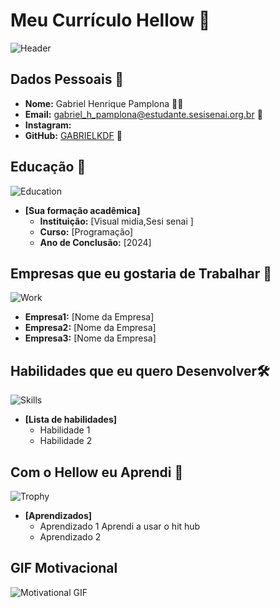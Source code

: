 
# Meu Currículo Hellow 🌟

![Header](https://files.tecnoblog.net/wp-content/uploads/2019/08/work-731198_1280.jpg)

## Dados Pessoais 📄

- **Nome:** Gabriel Henrique Pamplona 🐱‍👤
- **Email:** gabriel_h_pamplona@estudante.sesisenai.org.br 📧
- **Instagram:**
- **GitHub:** [GABRIELKDF](https://github.com/GABRIELKDF) 🔗

## Educação 🏫
![Education](https://www.infomoney.com.br/wp-content/uploads/2019/06/educacao-livro.jpg?quality=70)
- **[Sua formação acadêmica]**  
  - **Instituição:** [Visual midia,Sesi senai ]
  - **Curso:** [Programação]
  - **Ano de Conclusão:** [2024]

## Empresas que eu gostaria de Trabalhar 💼
![Work](https://img.odcdn.com.br/wp-content/uploads/2021/04/Tecnologia-da-informacao.jpg)
  - **Empresa1:** [Nome da Empresa]
  - **Empresa2:** [Nome da Empresa]
  - **Empresa3:** [Nome da Empresa]

## Habilidades que eu quero Desenvolver🛠️
![Skills](https://galeria.people.com.br/noticia/20180517205456950.jpg)
- **[Lista de habilidades]**
  - Habilidade 1
  - Habilidade 2

## Com o Hellow eu Aprendi 🎉
![Trophy](https://play-lh.googleusercontent.com/XVWVhVq5s0_ME8DAGCEVEAM-vRiU0RvWH6DhYIfJHdYi2lwx-8L0YIK-YT0uEH-PFg)
- **[Aprendizados]**
  - Aprendizado 1 Aprendi a usar o hit hub
  - Aprendizado 2 

## GIF Motivacional 
![Motivational GIF](https://i0.wp.com/omeudiadia.com.br/wp-content/uploads/2022/03/emoji.gif?resize=500%2C500&ssl=1)
